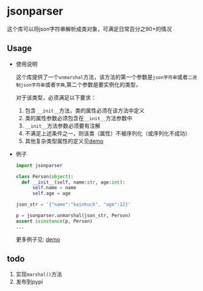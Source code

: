 # jsonparser

这个库可以将json字符串解析成类对象，可满足日常百分之90+的情况

## Usage

- 使用说明

  这个库提供了一个`unmarshal`方法，该方法的第一个参数是`json字符串`或者`二进制json字符串`或者`字典`,第二个参数是要实例化的类型，

  对于该类型，必须满足以下要求：

  1. 包含 `__init__`方法，类的属性必须在该方法中定义
  2. 类的属性参数必须包含在`__init__`方法参数中
  3. `__init__`方法参数必须要有注解
  4. 不满足上述条件之一，则该类（属性）不被序列化（或序列化不成功）
  5. 其他复杂类型属性的定义见[demo](example/demo.py)

- 例子

  ```python
  import jsonparser
  
  class Person(object):
    def __init__(self, name:str, age:int):
        self.name = name
        self.age = age
  
  json_str = '{"name":"kainhuck", "age":12}'
  
  p = jsonparser.unmarshal(json_str, Person)
  assert isinstance(p, Person)
  ...
  ```

   更多例子见: [demo](example/demo.py)


## todo

1. 实现`marshal()`方法
2. 发布到pypi